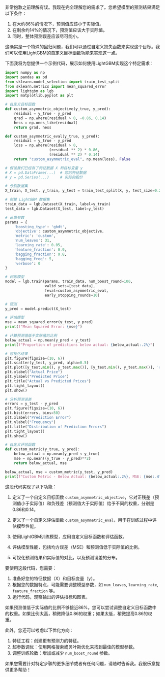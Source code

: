 非常抱歉之前理解有误。我现在完全理解您的需求了。您希望模型的预测结果满足以下条件：

1. 在大约86%的情况下，预测值应该小于实际值。
2. 在剩余约14%的情况下，预测值应该大于实际值。
3. 同时，整体预测误差应该尽可能小。

这确实是一个特殊的回归问题，我们可以通过自定义损失函数来实现这个目标。我们可以使用LightGBM的自定义目标函数功能来实现这一点。

下面我将为您提供一个示例代码，展示如何使用LightGBM实现这个特定需求：



```python
import numpy as np
import pandas as pd
from sklearn.model_selection import train_test_split
from sklearn.metrics import mean_squared_error
import lightgbm as lgb
import matplotlib.pyplot as plt

# 自定义目标函数
def custom_asymmetric_objective(y_true, y_pred):
    residual = y_true - y_pred
    grad = np.where(residual > 0, -0.86, 0.14)
    hess = np.ones_like(residual)
    return grad, hess

def custom_asymmetric_eval(y_true, y_pred):
    residual = y_true - y_pred
    loss = np.where(residual > 0, 
                    (residual ** 2) * 0.86, 
                    (residual ** 2) * 0.14)
    return "custom_asymmetric_eval", np.mean(loss), False

# 假设我们已经有了特征数据 X 和目标变量 y
# X = pd.DataFrame(...)  # 您的特征数据
# y = pd.Series(...)     # 实际的股价

# 分割数据集
X_train, X_test, y_train, y_test = train_test_split(X, y, test_size=0.2, random_state=42)

# 创建 LightGBM 数据集
train_data = lgb.Dataset(X_train, label=y_train)
test_data = lgb.Dataset(X_test, label=y_test)

# 设置参数
params = {
    'boosting_type': 'gbdt',
    'objective': custom_asymmetric_objective,
    'metric': 'custom',
    'num_leaves': 31,
    'learning_rate': 0.05,
    'feature_fraction': 0.9,
    'bagging_fraction': 0.8,
    'bagging_freq': 5,
    'verbose': 0
}

# 训练模型
model = lgb.train(params, train_data, num_boost_round=100, 
                  valid_sets=[test_data], 
                  feval=custom_asymmetric_eval,
                  early_stopping_rounds=10)

# 预测
y_pred = model.predict(X_test)

# 评估模型
mse = mean_squared_error(y_test, y_pred)
print(f"Mean Squared Error: {mse}")

# 计算预测值低于实际值的比例
below_actual = np.mean(y_pred < y_test)
print(f"Proportion of predictions below actual: {below_actual:.2%}")

# 可视化结果
plt.figure(figsize=(10, 6))
plt.scatter(y_test, y_pred, alpha=0.5)
plt.plot([y_test.min(), y_test.max()], [y_test.min(), y_test.max()], 'r--', lw=2)
plt.xlabel("Actual Price")
plt.ylabel("Predicted Price")
plt.title("Actual vs Predicted Prices")
plt.tight_layout()
plt.show()

# 分析预测误差
errors = y_test - y_pred
plt.figure(figsize=(10, 6))
plt.hist(errors, bins=50)
plt.xlabel("Prediction Error")
plt.ylabel("Frequency")
plt.title("Distribution of Prediction Errors")
plt.tight_layout()
plt.show()

# 自定义评估函数
def custom_metric(y_true, y_pred):
    below_actual = np.mean(y_pred < y_true)
    mse = np.mean((y_true - y_pred)**2)
    return below_actual, mse

below_actual, mse = custom_metric(y_test, y_pred)
print(f"Custom Metric - Below Actual: {below_actual:.2%}, MSE: {mse:.4f}")

```

这段代码实现了以下功能：

1. 定义了一个自定义目标函数 `custom_asymmetric_objective`，它对正残差（预测值小于实际值）和负残差（预测值大于实际值）给予不同的权重，分别是0.86和0.14。

2. 定义了一个自定义评估函数 `custom_asymmetric_eval`，用于在训练过程中评估模型性能。

3. 使用LightGBM训练模型，应用自定义目标函数和评估函数。

4. 评估模型性能，包括均方误差（MSE）和预测值低于实际值的比例。

5. 可视化预测结果和实际值的对比，以及预测误差的分布。

要使用这段代码，您需要：

1. 准备好您的特征数据（X）和目标变量（y）。
2. 根据您的数据特点，可能需要调整模型参数，如 `num_leaves`, `learning_rate`, `feature_fraction` 等。
3. 运行代码，观察输出的评估指标和图表。

如果预测值低于实际值的比例不够接近86%，您可以尝试调整自定义目标函数中的权重。如果比例太高，稍微降低0.86的权重；如果太低，稍微提高0.86的权重。

此外，您还可以考虑以下优化方向：

1. 特征工程：创建更有预测力的特征。
2. 超参数调优：使用网格搜索或贝叶斯优化来找到最佳的模型参数。
3. 调整训练轮数：增加或减少 `num_boost_round` 参数。

如果您需要针对特定步骤的更多细节或者有任何问题，请随时告诉我。我很乐意提供更多帮助！